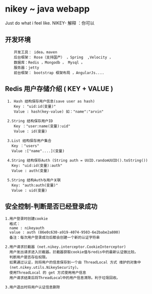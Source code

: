 # nikey ~ java webapp
Just do what i feel like.  NIKEY- 解释 ：你可以

## 开发环境

        开发工具： idea，maven
        后台框架： Rose（支持国产） ，Spring  ,Velocity ，
        数据库：Redis ，Mongodb ， Mysql 。
        服务器：jetty 
        前台框架： bootstrap 框架布局 ，AngularJs....

## Redis 用户存储介绍 ( KEY + VALUE )

     1. Hash 结构保存用户信息(save user as hash)
        Key : "uid:id(变量)"
        Value : hash(key-value) 如："name":"arvin"

     2.String 结构保存用户ID
        Key ："user:name(变量):uid"
        Value : id(变量)

     3.List 结构保存用户集合
       Key ："users"
       Value :["name"....](变量)

     4.String 结构保存Auth (String auth = UUID.randomUUID().toString())
       Key: "uid:id(变量):auth"
       Value : auth(变量)

     5.String 结构Auth与用户关联
       Key: "auth:auth(变量)"
       Value : uid(变量)


## 安全控制-判断是否已经登录成功

    1.用户登录时创建cookie
      格式：  
      name : nikeyauth 
      value : auth (86e0c630-a919-4074-9503-6e2babe2a800)
      备注：每次用户登录成功后都会创建一个新的认证字符串
      
    2.用户请求拦截器 (net.nikey.interceptor.CookieInterceptor)
      用户发出请求进入拦截器。拦截器获取cookie值与redis中的最新认证做比较。
      判断用户是否存在权限。
      如果通过认证，则将用户的信息保存到一个由 ThreadLocal 方式 维护的对象中
      (net.nikey.utils.NikeySecurity)。
      使用ThreadLocal 的 get 方式使用用户信息
      用户请求结束后将ThreadLocal中的用户信息清除。利于垃圾回收。
      
    3.用户退出时将用户认证信息删除
      
      
    
      
      
      


